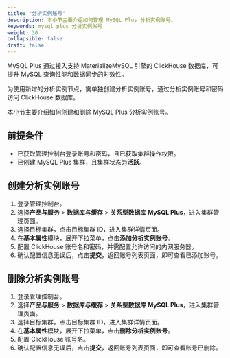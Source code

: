 ```yaml
---
title: "分析实例账号"
description: 本小节主要介绍如何管理 MySQL Plus 分析实例账号。 
keywords: mysql plus 分析实例账号
weight: 30
collapsible: false
draft: false
---
```



MySQL Plus 通过接入支持 MaterializeMySQL 引擎的 ClickHouse 数据库，可提升 MySQL 查询性能和数据同步的时效性。

为使用新增的分析实例节点，需单独创建分析实例账号，通过分析实例账号和密码访问 ClickHouse 数据库。

本小节主要介绍如何创建和删除 MySQL Plus 分析实例账号。

## 前提条件

- 已获取管理控制台登录账号和密码，且已获取集群操作权限。
- 已创建 MySQL Plus 集群，且集群状态为**活跃**。

## 创建分析实例账号

1. 登录管理控制台。
2. 选择**产品与服务** > **数据库与缓存** > **关系型数据库 MySQL Plus**，进入集群管理页面。
3. 选择目标集群，点击目标集群 ID，进入集群详情页面。  
4. 在**基本属性**模块，展开下拉菜单，点击**添加分析实例账号**。
5. 配置 ClickHouse 账号名和密码，并需配置允许访问的内网服务器。
6. 确认配置信息无误后，点击**提交**，返回账号列表页面，即可查看已添加账号。

## 删除分析实例账号

1. 登录管理控制台。
2. 选择**产品与服务** > **数据库与缓存** > **关系型数据库 MySQL Plus**，进入集群管理页面。
3. 选择目标集群，点击目标集群 ID，进入集群详情页面。  
4. 在**基本属性**模块，展开下拉菜单，点击**删除分析实例账号**。
5. 配置 ClickHouse 账号名。
6. 确认配置信息无误后，点击**提交**，返回账号列表页面，即可查看账号已删除。
